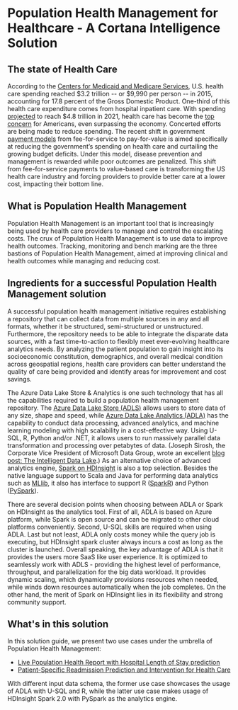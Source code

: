 # Population Health Management for Healthcare - A Cortana Intelligence Solution

## The state of Health Care
According to the [Centers for Medicaid and Medicare Services](https://www.cms.gov/research-statistics-data-and-systems/statistics-trends-and-reports/nationalhealthexpenddata/nationalhealthaccountshistorical.html), U.S. health care spending reached $3.2 trillion -- or $9,990 per person -- in 2015, accounting for 17.8 percent of the Gross Domestic Product. One-third of this health care expenditure comes from hospital inpatient care. With spending [projected](https://www.cms.gov/research-statistics-data-and-systems/statistics-trends-and-reports/medicare-provider-charge-data/downloads/publiccomments.pdf) to reach $4.8 trillion in 2021, health care has become the [top concern](http://big.assets.huffingtonpost.com/tabsHPTrumpIssues20170320.pdf) for Americans, even surpassing the economy. Concerted efforts are being made to reduce spending. The recent shift in government [payment models](https://www.healthcatalyst.com/hospital-transitioning-fee-for-service-value-based-reimbursements) from fee-for-service to pay-for-value is aimed specifically at reducing the government’s spending on health care and curtailing the growing budget deficits. Under this model, disease prevention and management is rewarded while poor outcomes are penalized. This shift from fee-for-service payments to value-based care is transforming the US health care industry and forcing providers to provide better care at a lower cost, impacting their bottom line. 


## What is Population Health Management

Population Health Management is an important tool that is increasingly being used by health care providers to manage and control the escalating costs. The crux of Population Health Management is to use data to improve health outcomes. Tracking, monitoring and bench marking are the three bastions of Population Health Management, aimed at improving clinical and health outcomes while managing and reducing cost. 

## Ingredients for a successful Population Health Management solution
 
A successful population health management initiative requires establishing a repository that can collect data from multiple sources in any and all formats, whether it be structured, semi-structured or unstructured. Furthermore, the repository needs to be able to integrate the disparate data sources, with a fast time-to-action to flexibly meet ever-evolving healthcare analytics needs. By analyzing the patient population to gain insight into its socioeconomic constitution, demographics, and overall medical condition across geospatial regions, health care providers can better understand the quality of care being provided and identify areas for improvement and cost savings. 

The Azure Data Lake Store & Analytics is one such technology that has all the capabilities required to build a population health management repository. The [Azure Data Lake Store (ADLS)](https://docs.microsoft.com/en-us/azure/data-lake-store/data-lake-store-overview) allows users to store data of any size, shape and speed, while [Azure Data Lake Analytics (ADLA)](https://docs.microsoft.com/en-us/azure/data-lake-analytics/data-lake-analytics-overview) has the capability to conduct data processing, advanced analytics, and machine learning modeling with high scalability in a cost-effective way. Using U-SQL, R, Python and/or .NET, it allows users to run massively parallel data transformation and processing over petabytes of data. (Joseph Sirosh, the Corporate Vice President of Microsoft Data Group, wrote an excellent [blog post: The Intelligent Data Lake](https://azure.microsoft.com/en-us/blog/the-intelligent-data-lake/?v=17.23h).) As an alternative choice of advanced analytics engine, [Spark on HDInsight](https://docs.microsoft.com/en-us/azure/hdinsight/hdinsight-apache-spark-overview) is also a top selection. Besides the native language support to Scala and Java for performing data analytics such as [MLlib](https://spark.apache.org/mllib/), it also has interface to support R ([SparkR](https://spark.apache.org/docs/latest/sparkr.html)) and Python ([PySpark](https://spark.apache.org/docs/0.9.0/python-programming-guide.html)). 

There are several decision points when choosing between ADLA or Spark on HDInsight as the analytics tool. First of all, ADLA is based on Azure platform, while Spark is open source and can be migrated to other cloud platforms conveniently. Second, U-SQL skills are required when using ADLA. Last but not least, ADLA only costs money while the query job is executing, but HDInsight spark cluster always incurs a cost as long as the cluster is launched. Overall speaking, the key advantage of ADLA is that it provides the users more SaaS like user experience. It is optimized to seamlessly work with ADLS - providing the highest level of performance, throughput, and parallelization for the big data workload. It provides dynamic scaling, which dynamically provisions resources when needed, while winds down resources automatically when the job completes. On the other hand, the merit of Spark on HDInsight lies in its flexibility and strong community support.  


## What's in this solution

In this solution guide, we present two use cases under the umbrella of Population Health Management:  

- [Live Population Health Report with Hospital Length of Stay prediction](Azure%20Data%20Lake/README.md)
- [Patient-Specific Readmission Prediction and Intervention for Health Care](Spark/README.md)

With different input data schema, the former use case showcases the usage of ADLA with U-SQL and R, while the latter use case makes usage of HDInsight Spark 2.0 with PySpark as the analytics engine. 
 


